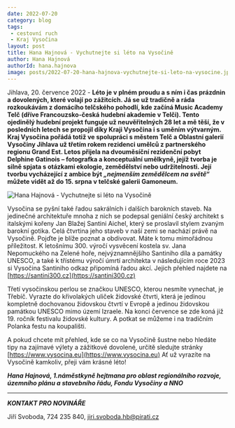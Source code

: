 ```yaml
---
date: 2022-07-20
category: blog
tags:
 - cestovní ruch
 - Kraj Vysočina
layout: post
title: Hana Hajnová - Vychutnejte si léto na Vysočině
author: Hana Hajnová
authorId: hana.hajnova
image: posts/2022-07-20-hana-hajnova-vychutnejte-si-leto-na-vysocine.jpg
---
```


Jihlava, 20. července 2022 - **Léto je v plném proudu a s ním i čas prázdnin a dovolených, které volají po zážitcích. Já se už tradičně a ráda rozkoukávám z domácího telčského pohodlí, kde začíná Music Academy Telč (dříve Francouzsko-česká hudební akademie v Telči). Tento ojedinělý hudební projekt funguje už neuvěřitelných 28 let a mě těší, že v posledních letech se propojil díky Kraji Vysočina i s uměním výtvarným. Kraj Vysočina pořádá totiž ve spolupráci s městem Telč a Oblastní galerií Vysočiny Jihlava už třetím rokem rezidenci umělců z partnerského regionu Grand Est. Letos přijela na dvouměsíční rezidenční pobyt Delphine Gatinois – fotografka a konceptuální umělkyně, jejíž tvorba je silně spjata s otázkami ekologie, zemědělství nebo udržitelnosti. Její tvorbu vycházející z ambice být *„nejmenším zemědělcem na světě“* můžete vidět až do 15. srpna v telčské galerii Gamoneum.**

![Hana Hajnová - Vychutnejte si léto na Vysočině](https://a.pirati.cz/vysocina/img/posts/2022-07-20-hana-hajnova-vychutnejte-si-leto-na-vysocine-delphine-gatinois.jpg)

Vysočina se pyšní také řadou sakrálních i dalších barokních staveb. Na jedinečné architektuře mnoha z nich se podepsal geniální český architekt s italskými kořeny Jan Blažej Santini Aichel, který se proslavil stylem zvaným barokní gotika. Celá čtvrtina jeho staveb v naší zemi se nachází právě na Vysočině. Pojďte je blíže poznat a obdivovat. Máte k tomu mimořádnou příležitost. K letošnímu 300. výročí vysvěcení kostela sv. Jana Nepomuckého na Zelené hoře, nejvýznamnějšího Santiniho díla a památky UNESCO, a také k třístému výročí úmrtí architekta v následujícím roce 2023 si Vysočina Santiniho odkaz připomíná řadou akcí. Jejich přehled najdete na [https://santini300.cz](https://santini300.cz)

Třetí vysočinskou perlou se značkou UNESCO, kterou nesmíte vynechat, je Třebíč. Vyrazte do křivolakých uliček židovské čtvrti, která je jedinou kompletně dochovanou židovskou čtvrtí v Evropě a jedinou židovskou památkou UNESCO mimo území Izraele. Na konci července se zde koná již 19. ročník festivalu židovské kultury. A potkat se můžeme i na tradičním Polanka festu na koupališti.

A pokud chcete mít přehled, kde se co na Vysočině šustne nebo hledáte tipy na zajímavé výlety a zážitkové dovolené, určitě sledujte stránky [https://www.vysocina.eu](https://www.vysocina.eu) Ať už vyrazíte na Vysočině kamkoliv, přeji vám krásné léto!

***Hana Hajnová, 1.náměstkyně hejtmana pro oblast regionálního rozvoje, územního plánu a stavebního řádu, Fondu Vysočiny a NNO***


---

***KONTAKT PRO NOVINÁŘE*** 

Jiří Svoboda, 724 235 840, <jiri.svoboda.hb@pirati.cz>
